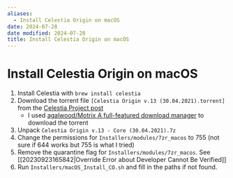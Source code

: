 ```yaml
---
aliases:
  - Install Celestia Origin on macOS
date: 2024-07-28
date modified: 2024-07-28
title: Install Celestia Origin on macOS
---
```


# Install Celestia Origin on macOS

1. Install Celestia with `brew install celestia`
1. Download the torrent file `[Celestia Origin v.13 (30.04.2021).torrent]` from the [Celestia Project post](https://celestiaproject.space/forum/viewtopic.php?f=23&t=21114)
	- I used [agalwood/Motrix A full-featured download manager](https://github.com/agalwood/Motrix) to download the torrent
1. Unpack `Celestia Origin v.13 - Core (30.04.2021).7z`
1. Change the permissions for `Installers/modules/7zr_macos` to 755 (not sure if 644 works but 755 is what I tried)
1. Remove the quarantine flag for `Installers/modules/7zr_macos`. See [[20230923165842|Override Error about Developer Cannot Be Verified]]
1. Run `Installers/macOS_Install_CO.sh` and fill in the paths if not found.
